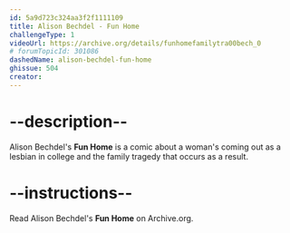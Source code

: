 ```yaml
---
id: 5a9d723c324aa3f2f1111109
title: Alison Bechdel - Fun Home
challengeType: 1
videoUrl: https://archive.org/details/funhomefamilytra00bech_0
# forumTopicId: 301086
dashedName: alison-bechdel-fun-home
ghissue: 504
creator: 
---
```


# --description--

Alison Bechdel's __Fun Home__ is a comic about a woman's coming out as a lesbian in college and the family tragedy that occurs as a result.

# --instructions--

Read Alison Bechdel's __Fun Home__ on Archive.org.